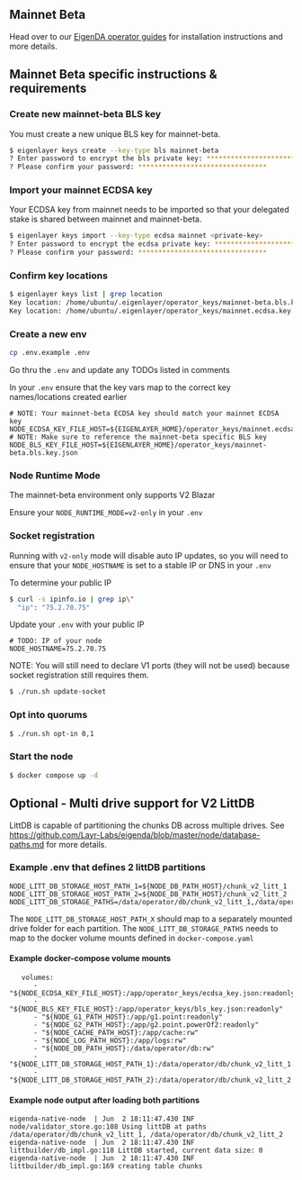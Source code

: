 ## Mainnet Beta
Head over to our [EigenDA operator guides](https://docs.eigencloud.xyz/products/eigenda/operator-guides/overview) for installation instructions and more details.
## Mainnet Beta specific instructions & requirements
### Create new mainnet-beta BLS key
You must create a new unique BLS key for mainnet-beta.
```bash
$ eigenlayer keys create --key-type bls mainnet-beta
? Enter password to encrypt the bls private key: ********************************
? Please confirm your password: ********************************
```
### Import your mainnet ECDSA key
Your ECDSA key from mainnet needs to be imported so that your delegated stake is shared between mainnet and mainnet-beta.
```bash
$ eigenlayer keys import --key-type ecdsa mainnet <private-key>
? Enter password to encrypt the ecdsa private key: ********************************
? Please confirm your password: ********************************
```
### Confirm key locations
```bash
$ eigenlayer keys list | grep location
Key location: /home/ubuntu/.eigenlayer/operator_keys/mainnet-beta.bls.key.json
Key location: /home/ubuntu/.eigenlayer/operator_keys/mainnet.ecdsa.key.json
```
### Create a new env
```bash
cp .env.example .env
```
Go thru the `.env` and update any TODOs listed in comments

In your `.env` ensure that the key vars map to the correct key names/locations created earlier
```
# NOTE: Your mainnet-beta ECDSA key should match your mainnet ECDSA key
NODE_ECDSA_KEY_FILE_HOST=${EIGENLAYER_HOME}/operator_keys/mainnet.ecdsa.key.json
# NOTE: Make sure to reference the mainnet-beta specific BLS key
NODE_BLS_KEY_FILE_HOST=${EIGENLAYER_HOME}/operator_keys/mainnet-beta.bls.key.json
```
### Node Runtime Mode
The mainnet-beta environment only supports V2 Blazar

Ensure your `NODE_RUNTIME_MODE=v2-only` in your `.env`

### Socket registration
Running with `v2-only` mode will disable auto IP updates, so you will need to ensure that your `NODE_HOSTNAME` is set to a stable IP or DNS in your `.env`

To determine your public IP
```bash
$ curl -s ipinfo.io | grep ip\"
  "ip": "75.2.70.75"
  ```

Update your `.env` with your public IP
```
# TODO: IP of your node
NODE_HOSTNAME=75.2.70.75
```
NOTE: You will still need to declare V1 ports (they will not be used) because socket registration still requires them.

```bash
$ ./run.sh update-socket
```

### Opt into quorums
```bash
$ ./run.sh opt-in 0,1
```

### Start the node
```bash
$ docker compose up -d
```
## Optional - Multi drive support for V2 LittDB

LittDB is capable of partitioning the chunks DB across multiple drives. See https://github.com/Layr-Labs/eigenda/blob/master/node/database-paths.md for more details.

### Example .env that defines 2 littDB partitions
```
NODE_LITT_DB_STORAGE_HOST_PATH_1=${NODE_DB_PATH_HOST}/chunk_v2_litt_1
NODE_LITT_DB_STORAGE_HOST_PATH_2=${NODE_DB_PATH_HOST}/chunk_v2_litt_2
NODE_LITT_DB_STORAGE_PATHS=/data/operator/db/chunk_v2_litt_1,/data/operator/db/chunk_v2_litt_2
```
The `NODE_LITT_DB_STORAGE_HOST_PATH_X` should map to a separately mounted drive folder for each partition.
The `NODE_LITT_DB_STORAGE_PATHS` needs to map to the docker volume mounts defined in `docker-compose.yaml`
#### Example docker-compose volume mounts
```
   volumes:
      - "${NODE_ECDSA_KEY_FILE_HOST}:/app/operator_keys/ecdsa_key.json:readonly"
      - "${NODE_BLS_KEY_FILE_HOST}:/app/operator_keys/bls_key.json:readonly"
      - "${NODE_G1_PATH_HOST}:/app/g1.point:readonly"
      - "${NODE_G2_PATH_HOST}:/app/g2.point.powerOf2:readonly"
      - "${NODE_CACHE_PATH_HOST}:/app/cache:rw"
      - "${NODE_LOG_PATH_HOST}:/app/logs:rw"
      - "${NODE_DB_PATH_HOST}:/data/operator/db:rw"
      - "${NODE_LITT_DB_STORAGE_HOST_PATH_1}:/data/operator/db/chunk_v2_litt_1:rw"
      - "${NODE_LITT_DB_STORAGE_HOST_PATH_2}:/data/operator/db/chunk_v2_litt_2:rw"
```
#### Example node output after loading both partitions
```
eigenda-native-node  | Jun  2 18:11:47.430 INF node/validator_store.go:108 Using littDB at paths /data/operator/db/chunk_v2_litt_1, /data/operator/db/chunk_v2_litt_2
eigenda-native-node  | Jun  2 18:11:47.430 INF littbuilder/db_impl.go:118 LittDB started, current data size: 0
eigenda-native-node  | Jun  2 18:11:47.430 INF littbuilder/db_impl.go:169 creating table chunks
```